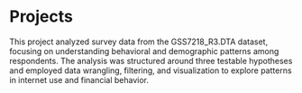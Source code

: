 # Projects
This project analyzed survey data from the GSS7218_R3.DTA dataset, focusing on understanding behavioral and demographic patterns among respondents. The analysis was structured around three testable hypotheses and employed data wrangling, filtering, and visualization to explore patterns in internet use and financial behavior.
